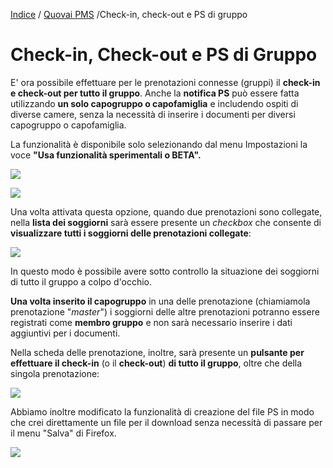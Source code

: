 [Indice](index.md) / [Quovai PMS](quovai-pms-it.md) /Check-in, check-out e PS di gruppo 

# Check-in, Check-out e PS di Gruppo  
  
E' ora possibile effettuare per le prenotazioni connesse (gruppi) il  **check-in e check-out per tutto il gruppo**. Anche la  **notifica PS**  può essere fatta utilizzando  **un solo capogruppo o capofamiglia**  e includendo ospiti di diverse camere, senza la necessità di inserire i documenti per diversi capogruppo o capofamiglia.  
  
La funzionalità è disponibile solo selezionando dal menu Impostazioni la voce **"Usa funzionalità sperimentali o BETA".**  
  
  ![](https://quovai.github.io/images/gruppi-001.png)
  
   ![](https://quovai.github.io/images/gruppi-002.png)
    
Una volta attivata questa opzione, quando due prenotazioni sono collegate, nella  **lista dei soggiorni**  sarà essere presente un  _checkbox_  che consente di  **visualizzare tutti i soggiorni delle prenotazioni collegate**:  
    
![](https://quovai.github.io/images/gruppi-003.png)

In questo modo è possibile avere sotto controllo la situazione dei soggiorni di tutto il gruppo a colpo d'occhio.  
  
**Una volta inserito il capogruppo**  in una delle prenotazione (chiamiamola prenotazione "_master_") i soggiorni delle altre prenotazioni potranno essere registrati come  **membro gruppo**  e non sarà necessario inserire i dati aggiuntivi per i documenti.  
  
Nella scheda delle prenotazione, inoltre, sarà presente un  **pulsante per effettuare il check-in**  (o il  **check-out**)  **di tutto il gruppo**, oltre che della singola prenotazione:  
    
![](https://quovai.github.io/images/gruppi-004.png)

Abbiamo inoltre modificato la funzionalità di creazione del file PS in modo che crei direttamente un file per il download senza necessità di passare per il menu "Salva" di Firefox.  
  
![](https://quovai.github.io/images/gruppi-005.png)
 
  

